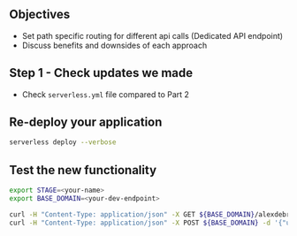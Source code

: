 ## Objectives
- Set path specific routing for different api calls (Dedicated API endpoint)
- Discuss benefits and downsides of each approach


## Step 1 - Check updates we made
- Check `serverless.yml` file compared to Part 2

## Re-deploy your application
```bash
serverless deploy --verbose
```

## Test the new functionality
```bash
export STAGE=<your-name>
export BASE_DOMAIN=<your-dev-endpoint>

curl -H "Content-Type: application/json" -X GET ${BASE_DOMAIN}/alexdebrie1
curl -H "Content-Type: application/json" -X POST ${BASE_DOMAIN} -d '{"userId": "alexdebrie1", "name": "Alex DeBrie"}'
```
